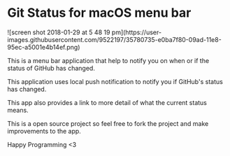 <h1>Git Status for macOS menu bar</h1>
<p>
![screen shot 2018-01-29 at 5 48 19 pm](https://user-images.githubusercontent.com/9522197/35780735-e0ba7f80-09ad-11e8-95ec-a5001e4b14ef.png)

This is a menu bar application that help to notify you on when or if the status of GitHub has changed.

 This application uses local push notification to notify you if GitHub's status has changed.

  This app also provides a link to more detail of what the current status means.

  This is a open source project so feel free to fork the project and make improvements to the app.

  Happy Programming <3
  </p>
